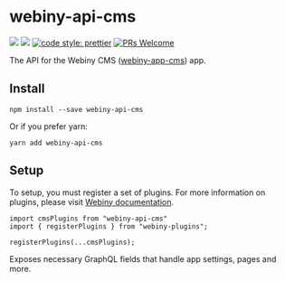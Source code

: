 # webiny-api-cms
[![](https://img.shields.io/npm/dw/webiny-api-cms.svg)](https://www.npmjs.com/package/webiny-api-cms) 
[![](https://img.shields.io/npm/v/webiny-api-cms.svg)](https://www.npmjs.com/package/webiny-api-cms)
[![code style: prettier](https://img.shields.io/badge/code_style-prettier-ff69b4.svg?style=flat-square)](https://github.com/prettier/prettier)
[![PRs Welcome](https://img.shields.io/badge/PRs-welcome-brightgreen.svg?style=flat-square)](http://makeapullrequest.com)

The API for the Webiny CMS ([webiny-app-cms](../webiny-app-cms)) app.
    
## Install
```
npm install --save webiny-api-cms
```

Or if you prefer yarn: 
```
yarn add webiny-api-cms
```

## Setup
To setup, you must register a set of plugins. For more information on 
plugins, please visit [Webiny documentation](https://docs.webiny.com/docs/developer-tutorials/plugins-crash-course).

```
import cmsPlugins from "webiny-api-cms"
import { registerPlugins } from "webiny-plugins";

registerPlugins(...cmsPlugins);
```

Exposes necessary GraphQL fields that handle app settings, pages and more.